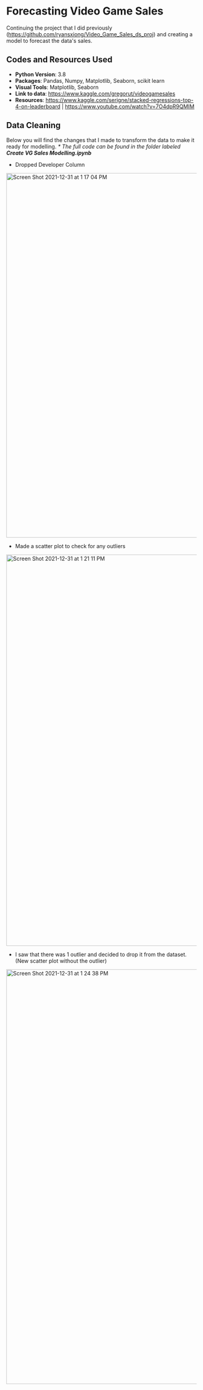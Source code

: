 # Forecasting Video Game Sales
Continuing the project that I did previously (https://github.com/ryansxiong/Video_Game_Sales_ds_proj) and creating a model to forecast the data's sales.

## Codes and Resources Used
* **Python Version**: 3.8
* **Packages**: Pandas, Numpy, Matplotlib, Seaborn, scikit learn
* **Visual Tools**: Matplotlib, Seaborn
* **Link to data**: https://www.kaggle.com/gregorut/videogamesales
* **Resources**: https://www.kaggle.com/serigne/stacked-regressions-top-4-on-leaderboard | https://www.youtube.com/watch?v=7O4dpR9QMIM

## Data Cleaning
Below you will find the changes that I made to transform the data to make it ready for modelling. 
_* The full code can be found in the folder labeled **Create VG Sales Modelling.ipynb**_

* Dropped Developer Column

<img width="965" alt="Screen Shot 2021-12-31 at 1 17 04 PM" src="https://user-images.githubusercontent.com/91089401/147839186-ec7fcbe9-9192-436e-93b0-4a20ba3e6816.png">

* Made a scatter plot to check for any outliers

<img width="1036" alt="Screen Shot 2021-12-31 at 1 21 11 PM" src="https://user-images.githubusercontent.com/91089401/147839251-945a43f6-0354-4fc0-9969-0d72d6653525.png">

* I saw that there was 1 outlier and decided to drop it from the dataset. (New scatter plot without the outlier)

<img width="1098" alt="Screen Shot 2021-12-31 at 1 24 38 PM" src="https://user-images.githubusercontent.com/91089401/147839333-83dd4ef8-e32b-44bc-ab78-50449d6cd224.png">
